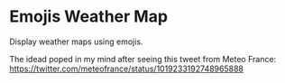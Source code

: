 # Emojis Weather Map
Display weather maps using emojis.

The idead poped in my mind after seeing this tweet from Meteo France: https://twitter.com/meteofrance/status/1019233192748965888
